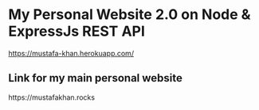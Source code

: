 # My Personal Website 2.0 on Node & ExpressJs REST API
https://mustafa-khan.herokuapp.com/
<h2>Link for my main personal website</h2>
https://mustafakhan.rocks
